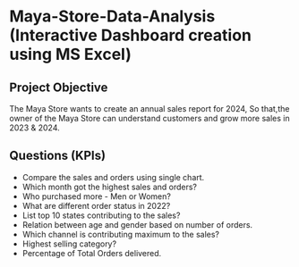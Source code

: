 # Maya-Store-Data-Analysis (Interactive Dashboard creation using MS Excel)
## Project Objective
The Maya Store wants to create an annual sales report for 2024, So that,the owner of the Maya Store can understand customers and grow more sales in 2023 & 2024.
## Questions (KPIs)
- Compare the sales and orders using single chart.
- Which month got the highest sales and orders?
- Who purchased more - Men or Women?
- What are different order status in 2022?
- List top 10 states contributing to the sales?
- Relation between age and gender based on number of orders.
- Which channel is contributing maximum to the sales?
- Highest selling category?
- Percentage of Total Orders delivered.

